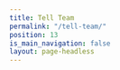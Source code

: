 ```yaml
---
title: Tell Team
permalink: "/tell-team/"
position: 13
is_main_navigation: false
layout: page-headless
---
```


